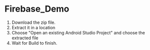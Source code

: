 # Firebase_Demo

1. Download the zip file.
2. Extract it in a location
3. Choose "Open an existing Android Studio Project" and choose the extracted file
4. Wait for Build to finish.
